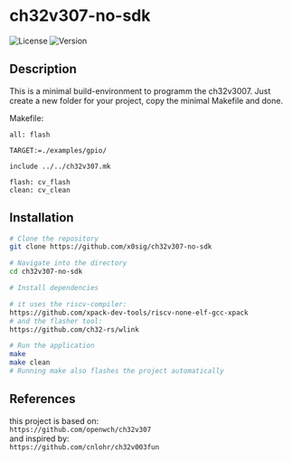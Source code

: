 # ch32v307-no-sdk

![License](https://img.shields.io/badge/license-MIT-blue.svg) ![Version](https://img.shields.io/badge/version-1.0.0-green.svg)

## Description

This is a minimal build-environment to programm the ch32v3007.
Just create a new folder for your project, copy the minimal Makefile and done.

Makefile:
```make
all: flash

TARGET:=./examples/gpio/

include ../../ch32v307.mk

flash: cv_flash
clean: cv_clean
```

## Installation

```bash
# Clone the repository
git clone https://github.com/x0sig/ch32v307-no-sdk

# Navigate into the directory
cd ch32v307-no-sdk

# Install dependencies

# it uses the riscv-compiler:
https://github.com/xpack-dev-tools/riscv-none-elf-gcc-xpack
# and the flasher tool:
https://github.com/ch32-rs/wlink

# Run the application
make
make clean
# Running make also flashes the project automatically
```

## References

this project is based on: \
`https://github.com/openwch/ch32v307` \
and inspired by: \
`https://github.com/cnlohr/ch32v003fun`
